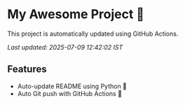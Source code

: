 # My Awesome Project 🚀

This project is automatically updated using GitHub Actions.

_Last updated: 2025-07-09 12:42:02 IST_

## Features
- Auto-update README using Python 🐍
- Auto Git push with GitHub Actions 🤖
